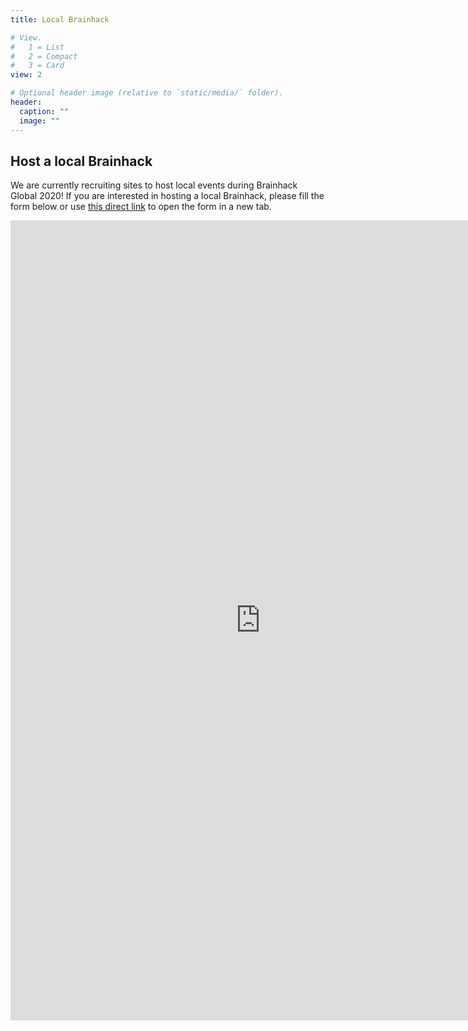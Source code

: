 ```yaml
---
title: Local Brainhack

# View.
#   1 = List
#   2 = Compact
#   3 = Card
view: 2

# Optional header image (relative to `static/media/` folder).
header:
  caption: ""
  image: ""
---
```


<!-- We could display a gallery of all events with a map on top from Home so it is easily searchable per location. + add some filtering options.

Then right under the gallery we could display some general streaming sessions easily accessible to people. 

Eventually, we could have something similar for specific project streaming and highlighting the ones with people in? -->
## Host a local Brainhack

We are currently recruiting sites to host local events during Brainhack Global 2020! If you are interested in hosting a local Brainhack, please fill the form below or use [this direct link](https://forms.gle/j6Z3qVukrDm4xAo46) to open the form in a new tab.

<iframe src="https://docs.google.com/forms/d/e/1FAIpQLScxkt6bt8PL3EYA0InLVAQGn-kKMGuxQaWABovVsarwviL51A/viewform?embedded=true" width="800" height="1280" frameborder="0" marginheight="0" marginwidth="0">Loading…</iframe>

